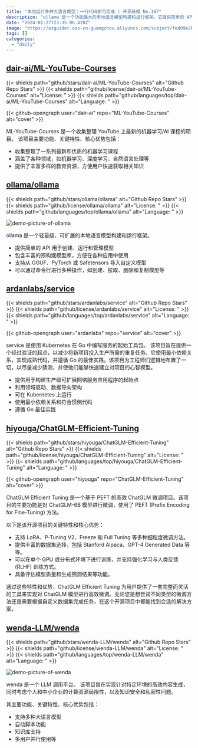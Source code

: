 ```yaml
---
title: "本地运行多种大语言模型：一行代码即可完成 | 开源日报 No.167"
description: "ollama 是一个功能强大的本地语言模型构建和运行框架。它提供简单的 API，让您可以轻松地创建、运行和管理模型。框架内置了丰富的预构建模型库，可以方便地在各种应用中使用。同时，它还支持从 GGUF、PyTorch 或 Safetensors 导入自定义模型。您可以通过命令行进行各种操作，如创建、拉取、删除和复制模型。"
date: "2024-01-27T23:35:06.428Z"
image: "https://osguider.oss-cn-guangzhou.aliyuncs.com/subject/fed09e2b204baeade017cea0cf212b08.png"
tags: []
categories:
  - "daily"
---
```


## [dair-ai/ML-YouTube-Courses](https://github.com/dair-ai/ML-YouTube-Courses)

{{< shields path="github/stars/dair-ai/ML-YouTube-Courses" alt="Github Repo Stars" >}} {{< shields path="github/license/dair-ai/ML-YouTube-Courses" alt="License: " >}} {{< shields path="github/languages/top/dair-ai/ML-YouTube-Courses" alt="Language: " >}}

{{< github-opengraph user="dair-ai" repo="ML-YouTube-Courses" alt="cover" >}}

ML-YouTube-Courses 是一个收集整理 YouTube 上最新的机器学习/AI 课程的项目。
该项目主要功能、关键特性、核心优势包括：

- 收集整理了一系列最新和优质的机器学习课程
- 涵盖了各种领域，如机器学习、深度学习、自然语言处理等
- 提供了丰富多样的教育资源，方便用户快速获取相关知识
  
## [ollama/ollama](https://github.com/ollama/ollama)

{{< shields path="github/stars/ollama/ollama" alt="Github Repo Stars" >}} {{< shields path="github/license/ollama/ollama" alt="License: " >}} {{< shields path="github/languages/top/ollama/ollama" alt="Language: " >}}

![demo-picture-of-ollama](https://static.osguider.com/subject/github/ollama/ollama/f3f3884b534593a1439789ef872f593e.png)

ollama 是一个轻量级、可扩展的本地语言模型构建和运行框架。

- 提供简单的 API 用于创建、运行和管理模型
- 包含丰富的预构建模型库，方便在各种应用中使用
- 支持从 GGUF、PyTorch 或 Safetensors 导入自定义模型
- 可以通过命令行进行多种操作，如创建、拉取、删除和复制模型等
  
## [ardanlabs/service](https://github.com/ardanlabs/service)

{{< shields path="github/stars/ardanlabs/service" alt="Github Repo Stars" >}} {{< shields path="github/license/ardanlabs/service" alt="License: " >}} {{< shields path="github/languages/top/ardanlabs/service" alt="Language: " >}}

{{< github-opengraph user="ardanlabs" repo="service" alt="cover" >}}

service 是使用 Kubernetes 在 Go 中编写服务的起始工具包。
该项目旨在提供一个经过验证的起点，以减少将新项目投入生产所需的重复任务。它使用最小依赖关系，实现成熟代码，并遵循 Go 的最佳实践。该项目为工程师们逻辑地布置了一切，以尽量减少猜测，并使他们能够快速建立对项目的心智模型。

- 提供用于构建生产级可扩展网络服务应用程序的起始点
- 利用领域驱动、数据导向架构
- 可在 Kubernetes 上运行
- 使用最小依赖关系和符合惯例代码
- 遵循 Go 最佳实践
  
## [hiyouga/ChatGLM-Efficient-Tuning](https://github.com/hiyouga/ChatGLM-Efficient-Tuning)

{{< shields path="github/stars/hiyouga/ChatGLM-Efficient-Tuning" alt="Github Repo Stars" >}} {{< shields path="github/license/hiyouga/ChatGLM-Efficient-Tuning" alt="License: " >}} {{< shields path="github/languages/top/hiyouga/ChatGLM-Efficient-Tuning" alt="Language: " >}}

{{< github-opengraph user="hiyouga" repo="ChatGLM-Efficient-Tuning" alt="cover" >}}

ChatGLM Efficient Tuning 是一个基于 PEFT 的高效 ChatGLM 微调项目。该项目的主要功能是对 ChatGLM-6B 模型进行微调，使用了 PEFT (Prefix Encoding for Fine-Tuning) 方法。

以下是该开源项目的关键特性和核心优势：

- 支持 LoRA、P-Tuning V2、Freeze 和 Full Tuning 等多种细粒度微调方法。
- 提供丰富的数据集选择，包括 Stanford Alpaca、GPT-4 Generated Data 等等。
- 可以在单个 GPU 或分布式环境下进行训练，并支持强化学习与人类反馈 (RLHF) 训练方式。
- 具备评估模型质量和生成预测结果等功能。

通过这些特性和优势，ChatGLM Efficient Tuning 为用户提供了一套完整而灵活的工具来实现对 ChatGLM 模型进行高效微调。无论您是想尝试不同类型的微调方法还是需要根据自定义数据集完成任务，在这个开源项目中都能找到合适的解决方案。
  
## [wenda-LLM/wenda](https://github.com/wenda-LLM/wenda)

{{< shields path="github/stars/wenda-LLM/wenda" alt="Github Repo Stars" >}} {{< shields path="github/license/wenda-LLM/wenda" alt="License: " >}} {{< shields path="github/languages/top/wenda-LLM/wenda" alt="Language: " >}}

![demo-picture-of-wenda](https://static.osguider.com/subject/github/wenda-LLM/wenda/7015e41196639bae1a56cfb364b2bb6c.png)

wenda 是一个 LLM 调用平台。
该项目旨在实现针对特定环境的高效内容生成，同时考虑个人和中小企业的计算资源局限性，以及知识安全和私密性问题。

其主要功能、关键特性、核心优势包括：

- 支持多种大语言模型
- 自动脚本功能
- 知识库支持
- 多用户并行使用等
  
